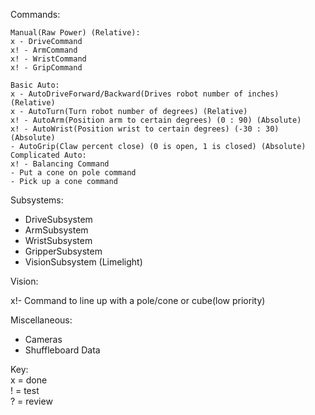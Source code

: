 Commands:

	Manual(Raw Power) (Relative):	
	x - DriveCommand 
	x! - ArmCommand
	x! - WristCommand
	x! - GripCommand
	
	Basic Auto:
	x - AutoDriveForward/Backward(Drives robot number of inches) (Relative)
	x - AutoTurn(Turn robot number of degrees) (Relative)
	x! - AutoArm(Position arm to certain degrees) (0 : 90) (Absolute)
	x! - AutoWrist(Position wrist to certain degrees) (-30 : 30) (Absolute)
	- AutoGrip(Claw percent close) (0 is open, 1 is closed) (Absolute)
	Complicated Auto:
	x! - Balancing Command
	- Put a cone on pole command
	- Pick up a cone command
	
Subsystems:

- DriveSubsystem
- ArmSubsystem
- WristSubsystem
- GripperSubsystem
- VisionSubsystem (Limelight)

Vision:

x!- Command to line up with a pole/cone     or cube(low priority)

Miscellaneous:

- Cameras
- Shuffleboard Data

Key: <br>
x = done <br>
! = test <br>
? = review